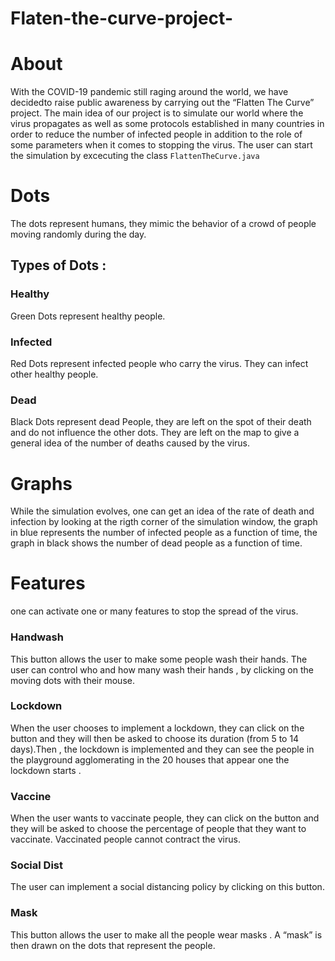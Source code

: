# Flaten-the-curve-project-
# About
With the COVID-19 pandemic still raging around the world, we have decidedto raise public awareness by carrying out the “Flatten The Curve” project. The main idea of our project is to simulate our world where the virus propagates as well as some protocols established in many countries in order to reduce the number of infected people in addition to the role of some parameters when it comes to stopping the virus.
The user can start the simulation by excecuting the class `FlattenTheCurve.java`
# Dots
The dots represent humans, they mimic the behavior of a crowd of people moving randomly during the day.
## Types of Dots :

### Healthy 
Green Dots represent healthy people.
### Infected 
Red Dots represent infected people who carry the virus. They can infect other healthy people.
### Dead 
Black Dots represent dead People, they are left on the spot of their death and do not influence the other dots. They are left on the map to give a general idea of the number of deaths caused by the virus.
# Graphs 
While the simulation evolves, one can get an idea of the rate of death and infection by looking at the rigth corner of the simulation window, the graph in blue represents the number of infected people as a function of time, the graph in black shows the number of dead people as a function of time.
# Features
one can activate one or many features to stop the spread of the virus.
### Handwash
This button allows the user to make some people wash their hands. The user can control who and how many wash their hands ,  by clicking on the moving dots with their mouse.
### Lockdown
When the user chooses to implement a lockdown, they can click on the button and they will then be asked to choose its duration  (from 5 to 14 days).Then , the lockdown is implemented and they can see the people in the playground agglomerating in the 20 houses that appear one the lockdown starts .
### Vaccine
When the user wants to vaccinate people, they can click on the button and they will be asked to choose the percentage of people that they want to vaccinate. Vaccinated people cannot contract the virus.
### Social Dist
The user can implement a social distancing policy by clicking on this button. 
### Mask
This button allows the user to make all the people wear masks . A “mask” is then drawn on the dots that represent the people.
